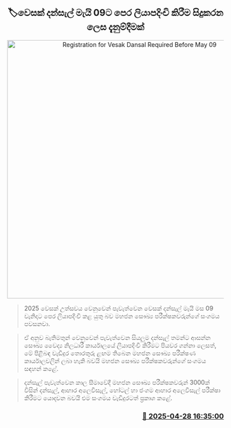 <p align='center'><b><h2 align='center' title='Registration for Vesak Dansal Required Before May 09'>🏷වෙසක් දන්සැල් මැයි 09ට පෙර ලියාපදිංචි කිරීම සිදුකරන ලෙස දැනුම්දීමක්</h2></b></p>
<p align='center'><img src='https://helakuru.sgp1.cdn.digitaloceanspaces.com/esana/images/lib/dansal-new-archived.jpg' width='600' alt='Registration for Vesak Dansal Required Before May 09'></p>

> 2025 වෙසක් උත්සවය වෙනුවෙන් පැවැත්වෙන වෙසක් දන්සැල් මැයි මස 09 වැනිදාට පෙර ලියාපදිංචි කළ යුතු බව මහජන සෞඛ්‍ය පරීක්ෂකවරුන්ගේ සංගමය පවසනවා.‍

> ඒ අනුව බැතිමතුන් වෙනුවෙන් පැවැත්වෙන සියලුම දන්සැල් තමන්ට ආසන්න සෞඛ්‍ය වෛද්‍ය නිලධාරී කාර්යාලයේ ලියාපදිංචි කිරීමට පියවර ගන්නා ලෙසත්, මේ පිළිබඳ වැඩිදුර තොරතුරු ළඟම තිබෙන මහජන සෞඛ්‍ය පරීක්ෂණ කාර්යාලවලින් ලබා හැකි බවයි මහජන සෞඛ්‍ය පරීක්ෂකවරුන්ගේ සංගමය සඳහන් කළේ.

> දන්සැල් පැවැත්වෙන කාල සීමාවේදී මහජන සෞඛ්‍ය පරීක්ෂකවරුන් 3000ක් විසින් දන්සැල්, ආහාර අලෙවිසැල්, හෝටල් හා ජංගම ආහාර අලෙවිසැල් පරීක්ෂා කිරීමට යොදවන බවයි එම සංගමය වැඩිදුරටත් ප්‍රකාශ කළේ.



<h3 align='right'><a href='https://www.helakuru.lk/esana/p/109635/'>📅 2025-04-28 16:35:00</a></h3>
